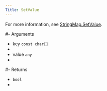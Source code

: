 ```yaml
---
Title: SetValue
---
```


For more information, see [StringMap.SetValue](https://sm.alliedmods.net/new-api/adt_trie/StringMap/SetValue).

#- Arguments
- key `const char[]`
- 
- value `any`
- 

#- Returns
- `bool`
- 
